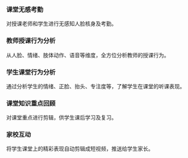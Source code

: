 ﻿### 课堂无感考勤
对授课老师和学生进行无感知人脸核身及考勤。

### 教师授课行为分析
从人脸、情绪、肢体动作、语音等维度，全方位分析教师的授课行为。

### 学生课堂行为分析
通过分析学生的情绪、正脸、抬头、专注度等，了解学生在课堂的听课表现。

### 课堂知识重点回顾
对课堂重点进行剪辑，供学生课后学习及复习。

### 家校互动
将学生课堂上的精彩表现自动剪辑成短视频，推送给学生家长。